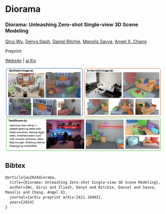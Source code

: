 # Diorama

### Diorama: Unleashing Zero-shot Single-view 3D Scene Modeling


[Qirui Wu](https://qiruiw.github.io/), [Denys Iliash](), [Daniel Ritchie](https://dritchie.github.io/), [Manolis Savva](https://msavva.github.io/), [Angel X. Chang](http://angelxuanchang.github.io/)


Preprint

[Website](https://3dlg-hcvc.github.io/diorama/) | [arXiv](https://arxiv.org/abs/2411.19492) 

![teaser](docs/static/images/teaser.png)

## Bibtex
```
@article{wu2024diorama,
  title={Diorama: Unleashing Zero-shot Single-view 3D Scene Modeling},
  author={Wu, Qirui and Iliash, Denys and Ritchie, Daniel and Savva, Manolis and Chang, Angel X},
  journal={arXiv preprint arXiv:2411.19492},
  year={2024}
}
```
